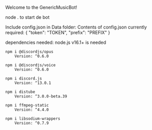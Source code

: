 Welcome to the GenericMusicBot!

node . to start de bot

Include config.json in Data folder:
        Contents of config.json currently required:
        {
	"token": "TOKEN",
	"prefix": "PREFIX"
        }

dependencies needed:
	node.js v16.1+ is needed

	npm i @discordjs/opus
        Version: ^0.6.0

	npm i @discordjs/voice 
        Version: ^0.6.0

	npm i discord.js 
        Version: ^13.0.1

	npm i distube
        Version: ^3.0.0-beta.39

	npm i ffmpeg-static
        Version: ^4.4.0
        
	npm i libsodium-wrappers
        Version: ^0.7.9
